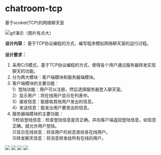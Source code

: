 # chatroom-tcp
基于scoket(TCP)的网络聊天室

![gif演示（图片有点大）](https://github.com/biloba123/chatroom-tcp/blob/master/imgs/video2gif_20180627_213232.gif)


**设计内容：** 基于TCP协议编程的方式，编写程序模拟网络聊天室的运行过程。\
\
**设计要求：**
1. 采用C/S模式，基于TCP协议编程的方式，使得各个用户通过服务器转发实现聊天的功能。
2. 分为两大模块：客户端模块和服务器端模块。
3. 客户端模块的主要功能：\
1）登陆功能：用户可以注册，然后选择服务器登入聊天室。\
2）显示用户：将在线用户显示在列表中。\
3）接收信息：能接收其他用户发出的信息。\
4）发送信息：能发出用户要发出的信息。
4. 服务器端模块的主要功能：\
1)检验登陆信息：检查登陆信息是否正确，并向客户端返回登陆信息，如信息正确。就允许用户登陆。\
2)显示在线状态：将该用户的状态发给各在线用户。\
3)转发聊天信息：将消息转发给所有在线的用户。

![](https://github.com/biloba123/chatroom-tcp/blob/master/imgs/Screenshot_20180627-212715.png)
![](https://github.com/biloba123/chatroom-tcp/blob/master/imgs/Screenshot_20180627-212732.png)
![](https://github.com/biloba123/chatroom-tcp/blob/master/imgs/Screenshot_20180627-212828.png)
![](https://github.com/biloba123/chatroom-tcp/blob/master/imgs/Screenshot_20180627-212834.png)

